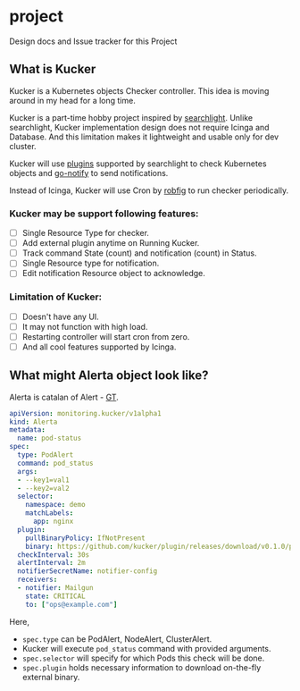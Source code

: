 # project
Design docs and Issue tracker for this Project

## What is Kucker

Kucker is a Kubernetes objects Checker controller. This idea is moving around in my head for a long time. 

Kucker is a part-time hobby project inspired by [searchlight](https://github.com/appscode/searchlight). Unlike searchlight, Kucker implementation design does not require Icinga and Database. And this limitation makes it lightweight and usable only for dev cluster.

Kucker will use [plugins](https://github.com/appscode/searchlight/tree/master/plugins) supported by searchlight to check Kubernetes objects and [go-notify](https://github.com/appscode/go-notify) to send notifications.

Instead of Icinga, Kucker will use Cron by [robfig](https://github.com/robfig/cron) to run checker periodically.

### Kucker may be support following features:

- [ ] Single Resource Type for checker.
- [ ] Add external plugin anytime on Running Kucker.
- [ ] Track command State (count) and notification (count) in Status.
- [ ] Single Resource type for notification.
- [ ] Edit notification Resource object to acknowledge.

### Limitation of Kucker:

- [ ] Doesn't have any UI.
- [ ] It may not function with high load.
- [ ] Restarting controller will start cron from zero.
- [ ] And all cool features supported by Icinga.

## What might Alerta object look like?

Alerta is catalan of Alert - [GT](https://translate.google.com/#auto/ca/alert).

```yaml
apiVersion: monitoring.kucker/v1alpha1
kind: Alerta
metadata:
  name: pod-status
spec:
  type: PodAlert
  command: pod_status
  args:
  - --key1=val1
  - --key2=val2
  selector:
    namespace: demo
    matchLabels:
      app: nginx
  plugin:
    pullBinaryPolicy: IfNotPresent
    binary: https://github.com/kucker/plugin/releases/download/v0.1.0/pod_status
  checkInterval: 30s
  alertInterval: 2m
  notifierSecretName: notifier-config
  receivers:
  - notifier: Mailgun
    state: CRITICAL
    to: ["ops@example.com"]
```

Here,
 - `spec.type` can be PodAlert, NodeAlert, ClusterAlert.
 - Kucker will execute `pod_status` command with provided arguments. 
 - `spec.selector` will specify for which Pods this check will be done.
 - `spec.plugin` holds necessary information to download on-the-fly external binary.
